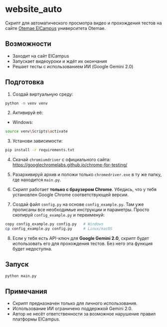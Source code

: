# website_auto

Скрипт для автоматического просмотра видео и прохождения тестов на сайте [Otemae ElCampus](https://elcampus.otemae.ac.jp/) университета Otemae.

## Возможности

- Заходит на сайт ElCampus
- Запускает видеоуроки и ждёт их окончания
- Решает тесты с использованием ИИ (Google Gemini 2.0)

## Подготовка

1. Создай виртуальную среду:
```bash
python -m venv venv
```

2. Активируй её:
- Windows:
```bash
source venv\Scripts\activate
```

3. Установи зависимости:
```bash
pip install -r requirements.txt
```

4. Скачай `chromiumdriver` с официального сайта:
https://googlechromelabs.github.io/chrome-for-testing/

5. Разархивируй архив и положи только `chromedriver.exe` в ту же папку, где находится `main.py`.

6. Скрипт работает **только с браузером Chrome**. Убедись, что у тебя установлен Google Chrome соответствующей версии.

7. Создай файл `config.py` на основе `config_example.py`. Там уже прописаны все необходимые инструкции и параметры. Просто скопируй `config_example.py` и переименуй:
```bash
copy config_example.py config.py   # Windows
cp config_example.py config.py     # Linux/macOS
```

8. Если у тебя есть API-ключ для **Google Gemini 2.0**, скрипт будет использовать его для прохождения тестов. Без него эта функция будет недоступна.

## Запуск

```bash
python main.py
```

## Примечания

- Скрипт предназначен только для личного использования.
- Использование ИИ ограничено поддержкой Gemini 2.0.
- Автор не несёт ответственности за возможное нарушение правил платформы ElCampus.
